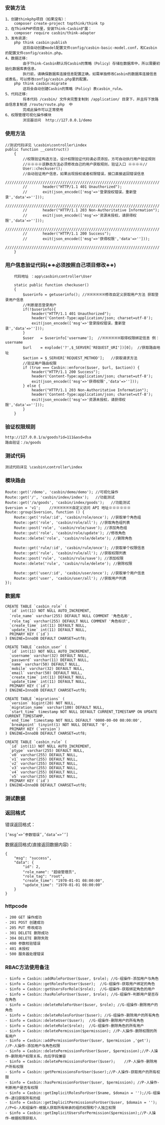 ### 安装方法
    1、创建thinkphp项目（如果没有）：
        composer create-project topthink/think tp
    2、在ThinkPHP项目里，安装Think-Casbin扩展：
        composer require casbin/think-adapter
    3、发布资源:
        php think casbin:publish
            这将自动创建model配置文件config/casbin-basic-model.conf，和Casbin的配置文件config/casbin.php。
    4、数据迁移:   
            由于Think-Casbin默认将Casbin的策略（Policy）存储在数据库中，所以需要初始化数据库表信息。
            执行前，请确保数据库连接信息配置正确，如需单独修改Casbin的数据库连接信息或表名，可以修改config/casbin.php里的配置。
        php think casbin:migrate
            这将会自动创建Casbin的策略（Policy）表casbin_rule。
    5、代码迁移:
            将本代码 /casbin/ 文件夹完整复制到 /application/ 目录下，并且将下放路由信息复制进 /route/route.php  中
            完成此操作可以正常使用
    6、权限管理可视化操作模块
            浏览器访问  http://127.0.0.1/demo
        

### 使用方法
    //测试代码详见 \casbin\controller\index
    public function __construct()
        {
            //权限验证构造方法，设计权限验证代码请必须添加，方可自动执行用户验证规则
            //※※※※该静态方法必须修改自己的用户获取规则，验证入口 ※※※※//
            User::checkuser();
            //自动验证用户信息，如果出现授权或者权限错误，接口直接返回错误信息
            //////////////////////////////////////////////////////////////////////
            //       header("HTTP/1.1 401 Unauthorized");
            //       exit(json_encode(['msg'=>'登录授权错误，重新登录','data'=>'']));
            //////////////////////////////////////////////////////////////////////
            //       header("HTTP/1.1 203 Non-Authoritative Information");
            //       exit(json_encode(['msg'=>'资源未授权，请获得权限','data'=>'']));
            //////////////////////////////////////////////////////////////////////
            //       header("HTTP/1.1 200 Success");
            //       exit(json_encode(['msg'=>'获得权限','data'=>'']));
            //////////////////////////////////////////////////////////////////////
        }
        
### 用户信息验证代码(※※必须按照自己项目修改※※)   
        代码地址 ：app\casbin\controller\User
            
        static public function checkuser()
        {
            $userinfo = getuserinfo(); //※※※※※※修改自定义获取用户方法 获取登录用户信息
            //判断是否登录用户
            if(!$userinfo){
                header("HTTP/1.1 401 Unauthorized");
                header('Content-Type:application/json; charset=utf-8');
                exit(json_encode(['msg'=>'登录授权错误，重新登录','data'=>'']));
            }
            $user   = $userinfo['username'];  //※※※※※※取得权限绑定信息 例：username
            $url    = explode('?',$_SERVER['REQUEST_URI'])[0];  //获取路由地址
            $action = $_SERVER['REQUEST_METHOD'];   //获取请求方法
            //验证用户路由权限
            if (true === Casbin::enforce($user, $url, $action)) {
                header("HTTP/1.1 200 Success");
                header('Content-Type:application/json; charset=utf-8');
                exit(json_encode(['msg'=>'获得权限','data'=>'']));
            } else {
                header("HTTP/1.1 203 Non-Authoritative Information");
                header('Content-Type:application/json; charset=utf-8');
                exit(json_encode(['msg'=>'资源未授权，请获得权限','data'=>'']));
            }
        }
### 验证权限规则
    http://127.0.0.1/a/goods?id=111&asd=dsa
    路由验证：/a/goods

### 测试代码
    测试代码详见 \casbin\controller\index

### 模块路由
    Route::get('/demo', 'casbin/demo/demo'); //可视化操作
    Route::get('/', 'casbin/index/index');   //功能测试
    Route::get('/a/goods', 'casbin/index/goods');   //功能测试
    $version = 'v1';    //※※※※※※自定义访问 API 地址※※※※※※
    Route::group($version, function () {
        Route::get('role/:id', 'casbin/role/once'); //获取单个角色组
        Route::get('role', 'casbin/role/all'); //获取角色组列表
        Route::post('role', 'casbin/role/save'); //添加角色组
        Route::put('role', 'casbin/role/update'); //修改角色
        Route::delete('role', 'casbin/role/delete'); //删除角色
    
        Route::get('rule/:id', 'casbin/rule/once'); //获取单个权限信息
        Route::get('rule', 'casbin/rule/all'); //获取权限列表
        Route::post('rule', 'casbin/rule/save'); //添加权限
        Route::delete('rule', 'casbin/rule/delete'); //删除权限
    
        Route::get('user/:id', 'casbin/user/once'); //获取单个用户信息
        Route::get('user', 'casbin/user/all'); //获取用户列表
    });

### 数据库
    CREATE TABLE `casbin_role` (
      `id` int(11) NOT NULL AUTO_INCREMENT,
      `role_name` varchar(255) DEFAULT NULL COMMENT '角色名称',
      `role_tag` varchar(255) DEFAULT NULL COMMENT '角色标识',
      `create_time` int(11) DEFAULT NULL,
      `update_time` int(11) DEFAULT NULL,
      PRIMARY KEY (`id`)
    ) ENGINE=InnoDB DEFAULT CHARSET=utf8;
    
    CREATE TABLE `casbin_user` (
      `id` int(11) NOT NULL AUTO_INCREMENT,
      `username` varchar(32) DEFAULT NULL,
      `password` varchar(11) DEFAULT NULL,
      `name` varchar(50) DEFAULT NULL,
      `mobile` varchar(32) DEFAULT NULL,
      `email` varchar(50) DEFAULT NULL,
      `create_time` int(11) DEFAULT NULL,
      `update_time` int(11) DEFAULT NULL,
      PRIMARY KEY (`id`)
    ) ENGINE=InnoDB DEFAULT CHARSET=utf8;
    
    CREATE TABLE `migrations` (
      `version` bigint(20) NOT NULL,
      `migration_name` varchar(100) DEFAULT NULL,
      `start_time` timestamp NOT NULL DEFAULT CURRENT_TIMESTAMP ON UPDATE CURRENT_TIMESTAMP,
      `end_time` timestamp NOT NULL DEFAULT '0000-00-00 00:00:00',
      `breakpoint` tinyint(1) NOT NULL DEFAULT '0',
      PRIMARY KEY (`version`)
    ) ENGINE=InnoDB DEFAULT CHARSET=utf8;
    
    CREATE TABLE `casbin_rule` (
      `id` int(11) NOT NULL AUTO_INCREMENT,
      `ptype` varchar(255) DEFAULT NULL,
      `v0` varchar(255) DEFAULT NULL,
      `v1` varchar(255) DEFAULT NULL,
      `v2` varchar(255) DEFAULT NULL,
      `v3` varchar(255) DEFAULT NULL,
      `v4` varchar(255) DEFAULT NULL,
      `v5` varchar(255) DEFAULT NULL,
      PRIMARY KEY (`id`)
    ) ENGINE=InnoDB DEFAULT CHARSET=utf8;


### 测试数据
### 返回格式
错误返回格式：  

    [‘msg’=>’参数错误’,’data’=>’’]

数据返回格式(直接返回数据内容)：
  
    {
        "msg": "success",
        "data": {
            "id": 2,
            "role_name": "超级管理员",
            "role_tag": "root",
            "create_time": "1970-01-01 08:00:00",
            "update_time": "1970-01-01 08:00:00"
        }
    }




### httpcode
    - 200 GET 操作成功
    - 201 POST 创建成功
    - 205 PUT 修改成功
    - 301 DELETE 删除成功
    - 304 DELETE 删除失败
    - 400 参数校验错误
    - 401 未授权
    - 500 服务器处理错误


### RBAC方法使用备注
    - $info = Casbin::addRoleForUser($user, $role); //G-组操作-添加用户与角色
    - $info = Casbin::getRolesForUser($user);  //G-组操作-获取用户绑定的角色
    - $info = Casbin::getUsersForRole($role);  //G-组操作-获取绑定角色的用户
    - $info = Casbin::hasRoleForUser($user, $role); //G-组操作-判断用户是否存在角色
    - $info = Casbin::deleteRoleForUser($user, $role); //G-组操作-删除用户的角色
    - $info = Casbin::deleteRolesForUser($user); //G-组操作-删除用户的所有角色
    - $info = Casbin::deleteUser($user);  //G-组操作-删除用户的所有角色
    - $info = Casbin::deleteRole($role);  //G-组操作-删除角色的所有用户
    - $info = Casbin::deletePermission($permission); //P-人操作-删除权限的所有用户
    - $info = Casbin::addPermissionForUser($user, $permission ,'get');  //P-人操作-添加用户与角色权限
    - $info = Casbin::deletePermissionForUser($user, $permission);//P-人操作-删除用户权限关系，向后字段兼容
    - $info = Casbin::deletePermissionsForUser($user);    //P-人操作-删除用户所有权限
    - $info = Casbin::getPermissionsForUser($user);//P-人操作-获取用户的所有权限
    - $info = Casbin::hasPermissionForUser($user, $permission); //P-人操作-判断用户是否有权限
    - $info = Casbin::getImplicitRolesForUser($name, $domain = '');//G-组操作-递归获取所有的组
    - $info = Casbin::getImplicitPermissionsForUser($user, $domain = ''); //P+G-人和组操作-根据人获取所有继承的组的权限和个人独立权限
    - $info = Casbin::getImplicitUsersForPermission($permission);//P-人操作-根据权限获取人